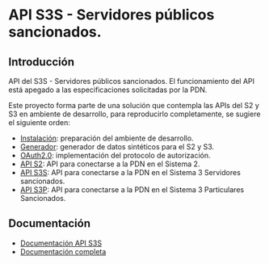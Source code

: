 # API S3S - Servidores públicos sancionados.
## Introducción
API del S3S - Servidores públicos sancionados. El funcionamiento del API está apegado a las especificaciones solicitadas por la PDN.

Este proyecto forma parte de una solución que contempla las APIs del S2 y S3 en ambiente de desarrollo, para reproducirlo completamente, se sugiere el siguiente orden:
* [Instalación](https://docs.google.com/document/d/1aQ0_f3sGiyE94anGy2pwOFn6KLucYTc3ZkrWM8rikIo/edit?usp=sharing): preparación del ambiente de desarrollo.
* [Generador](https://github.com/PDNMX/piloto_generador): generador de datos sintéticos para el S2 y S3. 
* [OAuth2.0](https://github.com/PDNMX/piloto_oauth2.0): implementación del protocolo de autorización.
* [API S2](https://github.com/PDNMX/piloto_s2): API para conectarse a la PDN en el Sistema 2. 
* [API S3S](https://github.com/PDNMX/piloto_s3s): API para conectarse a la PDN en el Sistema 3 Servidores sancionados.
* [API S3P](https://github.com/PDNMX/piloto_s3p): API para conectarse a la PDN en el Sistema 3 Particulares Sancionados. 


## Documentación

* [Documentación API S3S](https://docs.google.com/document/d/1UbokCMsV3hUMdcHZ6yc_oQnBgQ6vRGWhFF6whuwkwok/edit?usp=sharing)
* [Documentación completa](https://drive.google.com/drive/folders/1aQLhmtKwbWiTy20Ei9k-zy6hneUuYTn2?usp=sharing)


